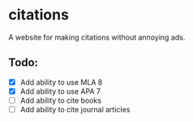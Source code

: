 # citations

A website for making citations without annoying ads.

## Todo:
- [x] Add ability to use MLA 8
- [x] Add ability to use APA 7
- [ ] Add ability to cite books
- [ ] Add ability to cite journal articles
